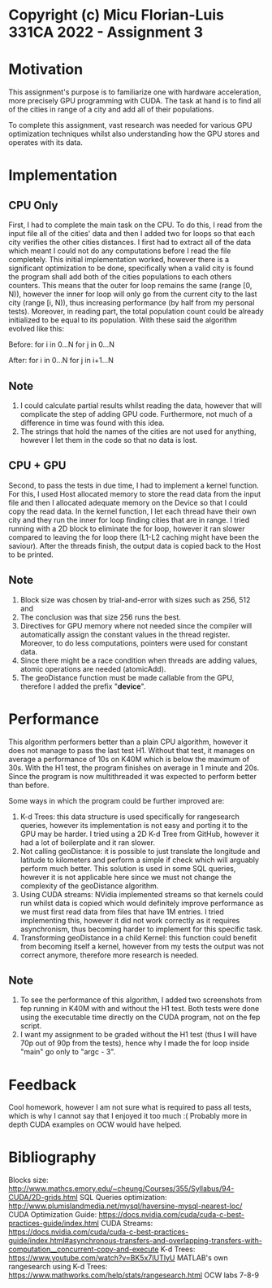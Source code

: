 # Copyright (c) Micu Florian-Luis 331CA 2022 - Assignment 3

# Motivation
This assignment's purpose is to familiarize one with hardware acceleration, 
more precisely GPU programming with CUDA. The task at hand is to find all of 
the cities in range of a city and add all of their populations. 

To complete this assignment, vast research was needed for various GPU 
optimization techniques whilst also understanding how the GPU stores and 
operates with its data. 

# Implementation
## CPU Only
First, I had to complete the main task on the CPU. To do this, I read from the
input file all of the cities' data and then I added two for loops so that each
city verifies the other cities distances. I first had to extract all of the 
data which meant I could not do any computations before I read the file 
completely. This initial implementation worked, however there is a significant
optimization to be done, specifically when a valid city is found the program
shall add both of the cities populations to each others counters. This means
that the outer for loop remains the same (range [0, N)), however the inner for
loop will only go from the current city to the last city (range [i, N)), thus
increasing performance (by half from my personal tests). Moreover, in 
reading part, the total population count could be already initialized to be
equal to its population. With these said the algorithm evolved like this:

Before:
for i in 0...N
    for j in 0...N

After:
for i in 0...N
    for j in i+1...N

## Note
1. I could calculate partial results whilst reading the data, however that will
complicate the step of adding GPU code. Furthermore, not much of a difference
in time was found with this idea.
2. The strings that hold the names of the cities are not used for anything,
however I let them in the code so that no data is lost.

## CPU + GPU
Second, to pass the tests in due time, I had to implement a kernel function.
For this, I used Host allocated memory to store the read data from the input
file and then I allocated adequate memory on the Device so that I could copy
the read data. In the kernel function, I let each thread have their own city
and they run the inner for loop finding cities that are in range. I tried
running with a 2D block to eliminate the for loop, however it ran slower
compared to leaving the for loop there (L1-L2 caching might have been the
saviour). After the threads finish, the output data is copied back to the
Host to be printed.

## Note
1. Block size was chosen by trial-and-error with sizes such as 256, 512 and
1024. The conclusion was that size 256 runs the best.
2. Directives for GPU memory where not needed since the compiler will
automatically assign the constant values in the thread register. Moreover,
to do less computations, pointers were used for constant data.
3. Since there might be a race condition when threads are adding values,
atomic operations are needed (atomicAdd).
4. The geoDistance function must be made callable from the GPU, therefore I
added the prefix "__device__".

# Performance
This algorithm performers better than a plain CPU algorithm, however it does
not manage to pass the last test H1. Without that test, it manages on average
a performance of 10s on K40M which is below the maximum of 30s. With the H1
test, the program finishes on average in 1 minute and 20s. Since the program
is now multithreaded it was expected to perform better than before.

Some ways in which the program could be further improved are:
1. K-d Trees: this data structure is used specifically for rangesearch queries,
however its implementation is not easy and porting it to the GPU may be harder.
I tried using a 2D K-d Tree from GitHub, however it had a lot of boilerplate
and it ran slower.
2. Not calling geoDistance: it is possible to just translate the longitude and
latitude to kilometers and perform a simple if check which will arguably 
perform much better. This solution is used in some SQL queries, however it is
not applicable here since we must not change the complexity of the geoDistance
algorithm.
3. Using CUDA streams: NVidia implemented streams so that kernels could run
whilst data is copied which would definitely improve performance as we must
first read data from files that have 1M entries. I tried implementing this, 
however it did not work correctly as it requires asynchronism, thus becoming
harder to implement for this specific task.
4. Transforming geoDistance in a child Kernel: this function could benefit
from becoming itself a kernel, however from my tests the output was not
correct anymore, therefore more research is needed.

## Note
1. To see the performance of this algorithm, I added two screenshots from fep
running in K40M with and without the H1 test. Both tests were done using the
executable time directly on the CUDA program, not on the fep script.
2. I want my assignment to be graded without the H1 test (thus I will have 70p
out of 90p from the tests), hence why I made the for loop inside "main" go only
to "argc - 3".

# Feedback
Cool homework, however I am not sure what is required to pass all tests, which
is why I cannot say that I enjoyed it too much :( Probably more in depth CUDA
examples on OCW would have helped.

# Bibliography
Blocks size: http://www.mathcs.emory.edu/~cheung/Courses/355/Syllabus/94-CUDA/2D-grids.html
SQL Queries optimization: http://www.plumislandmedia.net/mysql/haversine-mysql-nearest-loc/
CUDA Optimization Guide: https://docs.nvidia.com/cuda/cuda-c-best-practices-guide/index.html
CUDA Streams: https://docs.nvidia.com/cuda/cuda-c-best-practices-guide/index.html#asynchronous-transfers-and-overlapping-transfers-with-computation__concurrent-copy-and-execute
K-d Trees: https://www.youtube.com/watch?v=BK5x7IUTIyU
MATLAB's own rangesearch using K-d Trees: https://www.mathworks.com/help/stats/rangesearch.html
OCW labs 7-8-9
